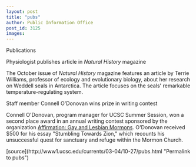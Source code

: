 ```yaml
---
layout: post
title: "pubs"
author: Public Information Office
post_id: 3125
images:
---
```


<p class="pagehead">
  Publications
</p>
<p>
  <span class="sectionhead"><a name="chicana" id="chicana"></a>Physiologist publishes article in <i>Natural History</i> magazine</span><br>
</p>
<p>
  The October issue of <i>Natural History</i> magazine features an article by Terrie Williams, professor of ecology and evolutionary biology, about her research on Weddell seals in Antarctica. The article focuses on the seals' remarkable temperature-regulating system.<br>
</p>
<p class="sectionhead">
  Staff member Connell O'Donovan wins prize in writing contest
</p>
<p>
  Connell O'Donovan, program manager for UCSC Summer Session, won a second place award in an annual writing contest sponsored by the organization <a href="http://affirmation.org/default.asp">Affirmation: Gay and Lesbian Mormons</a>. O'Donovan received $500 for his essay "Stumbling Towards Zion," which recounts his unsuccessful quest for sanctuary and refuge within the Mormon Church.
</p>
<p>

</p>
[source](http://www1.ucsc.edu/currents/03-04/10-27/pubs.html "Permalink to pubs")
